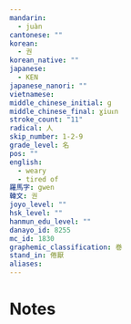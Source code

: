 ```yaml
---
mandarin:
  - juàn
cantonese: ""
korean:
  - 권
korean_native: ""
japanese:
  - KEN
japanese_nanori: ""
vietnamese:
middle_chinese_initial: ɡ
middle_chinese_final: ɣiuᴇn
stroke_count: "11"
radical: 人
skip_number: 1-2-9
grade_level: 名
pos: ""
english:
  - weary
  - tired of
羅馬字: gwen
韓文: 권
joyo_level: ""
hsk_level: ""
hanmun_edu_level: ""
danayo_id: 8255
mc_id: 1830
graphemic_classification: 巻
stand_in: 倦厭
aliases:
---
```


# Notes
